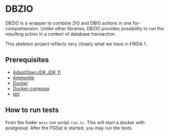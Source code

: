 # DBZIO
DBZIO is a wrapper to combine ZIO and DBIO actions in one for-comprehension. Unlike other libraries,
DBZIO provides possibility to run the resulting action in a context of database transaction.

This skeleton project reflects very closely what we have in FRIDA 1.

## Prerequisites

- [AdoptOpenJDK JDK 11](https://adoptopenjdk.net/installation.html#)
- [Ammonite](https://ammonite.io/#Ammonite-REPL)
- [Docker](https://docs.docker.com/engine/install/)
- [Docker-compose](https://docs.docker.com/compose/install/)
- [sbt](https://www.scala-sbt.org/1.x/docs/Setup.html)

## How to run tests

From the folder `misc` run script `run.sc`. This will start a docker with postgresql.
After the PGSql is started, you may run the tests.
